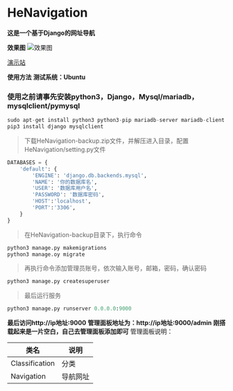 # HeNavigation
**这是一个基于Django的网址导航**

**效果图**
![效果图](http://doc.hfybbs.vip/server/../Public/Uploads/2019-09-22/5d87726e9a91c.png "效果图")

[演示站](http://newdh.hfybbs.vip "演示站")

**使用方法**
**测试系统：Ubuntu**
### 使用之前请事先安装python3，Django，Mysql/mariadb，mysqlclient/pymysql
```python
sudo apt-get install python3 python3-pip mariadb-server mariadb-client
pip3 install django mysqlclient
```

> 下载HeNavigation-backup.zip文件，并解压进入目录，配置HeNavigation/setting.py文件

```python
DATABASES = {
    'default': {
        'ENGINE': 'django.db.backends.mysql',
        'NAME': '你的数据库名',
        'USER': '数据库用户名',
        'PASSWORD': '数据库密码',
        'HOST':'localhost',
        'PORT':'3306',
    }
}
```

> 在HeNavigation-backup目录下，执行命令


```python
python3 manage.py makemigrations
python3 manage.oy migrate
```

> 再执行命令添加管理员账号，依次输入账号，邮箱，密码，确认密码

```python
python3 manage.py createsuperuser
```

> 最后运行服务

```python
python3 manage.py runserver 0.0.0.0:9000
```

**最后访问http://ip地址:9000**
**管理面板地址为：http://ip地址:9000/admin**
**刚搭载起来是一片空白，自己去管理面板添加即可**
管理面板说明：

| 类名  |  说明 |
| ------------ | ------------ |
|  Classification |  分类 |
|  Navigation |  导航网址 |

